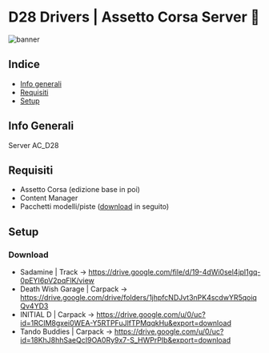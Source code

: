 # D28 Drivers | Assetto Corsa Server 🏁
![banner](https://www.drifted.com/wp-content/uploads/2020/12/best-assetto-corsa-drift-car.jpg)
## Indice
* [Info generali](#info-generali)
* [Requisiti](#requisiti)
* [Setup](#setup)

## Info Generali
Server AC_D28

## Requisiti
* Assetto Corsa (edizione base in poi)
* Content Manager
* Pacchetti modelli/piste ([download](#download) in seguito)

## Setup
### Download
* Sadamine | Track -> https://drive.google.com/file/d/19-4dWi0sel4jpl1gq-0pEYI6pV2pqFlK/view
* Death Wish Garage | Carpack -> https://drive.google.com/drive/folders/1jhpfcNDJvt3nPK4scdwYR5qoiqQv4YD3
* INITIAL D | Carpack -> https://drive.google.com/u/0/uc?id=1RCIM8gxei0WEA-Y5RTPFuJlfTPMqqkHu&export=download
* Tando Buddies | Carpack -> https://drive.google.com/u/0/uc?id=18KhJ8hhSaeQcI9OA0Ry9x7-S_HWPrPIb&export=download
